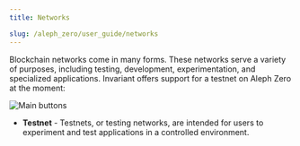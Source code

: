 ```yaml
---
title: Networks

slug: /aleph_zero/user_guide/networks
---
```


Blockchain networks come in many forms. These networks serve a variety of purposes, including testing, development, experimentation, and specialized applications. Invariant offers support for a testnet on Aleph Zero at the moment:

![Main buttons](/img/docs/app/a0/a0_networks.png)

- **Testnet** - Testnets, or testing networks, are intended for users to experiment and test applications in a controlled environment.

  
